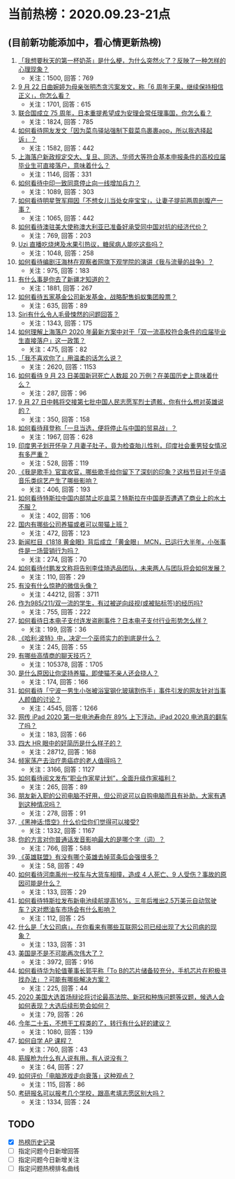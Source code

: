 # 当前热榜：2020.09.23-21点
## (目前新功能添加中，看心情更新热榜)
1. [「我想要秋天的第一杯奶茶」是什么梗，为什么突然火了？反映了一种怎样的心理现象？](https://www.zhihu.com/question/421796329)
    * 关注：1500, 回答：769
2. [9 月 22 日曲婉婷为母亲张明杰贪污案发文，称「6 周年无果，继续保持相信正义」，你怎么看？](https://www.zhihu.com/question/422516329)
    * 关注：1701, 回答：615
3. [联合国成立 75 周年，日本重提希望成为安理会常任理事国，你怎么看？](https://www.zhihu.com/question/422454477)
    * 关注：1824, 回答：785
4. [如何看待网友发文「因为菜鸟驿站强制下载菜鸟裹裹app，所以我选择起诉」？](https://www.zhihu.com/question/422238271)
    * 关注：1582, 回答：442
5. [上海落户新政规定交大、复旦、同济、华师大等符合基本申报条件的高校应届毕业生可直接落户，意味着什么？](https://www.zhihu.com/question/422528238)
    * 关注：1146, 回答：331
6. [如何看待中印一致同意停止向一线增加兵力？](https://www.zhihu.com/question/422450436)
    * 关注：1089, 回答：303
7. [如何看待明星贺军翔因「不想女儿当处女座宝宝」，让妻子提前两周剖腹产一事？](https://www.zhihu.com/question/422498460)
    * 关注：1065, 回答：442
8. [如何看待澳驻美大使称澳大利亚已准备好承受同中国对抗的经济代价？](https://www.zhihu.com/question/422487771)
    * 关注：769, 回答：203
9. [Uzi 直播吃烧烤及水果引热议，糖尿病人能吃这些吗？](https://www.zhihu.com/question/422206329)
    * 关注：1048, 回答：258
10. [如何看待编剧汪海林在观察者网旗下观学院的演讲《我与流量的战争》？](https://www.zhihu.com/question/421945745)
    * 关注：975, 回答：183
11. [有什么事是你去了新疆才知道的？](https://www.zhihu.com/question/382274742)
    * 关注：1881, 回答：267
12. [如何看待五家基金公司新发基金，战略配售蚂蚁集团股票？](https://www.zhihu.com/question/422491483)
    * 关注：635, 回答：89
13. [Siri有什么令人毛骨悚然的问题回答？](https://www.zhihu.com/question/40582872)
    * 关注：1343, 回答：175
14. [如何理解上海落户 2020 年最新方案中对于「双一流高校符合条件的应届毕业生直接落户」这一政策？](https://www.zhihu.com/question/422498557)
    * 关注：475, 回答：82
15. [「我不喜欢你了」用温柔的话怎么说？](https://www.zhihu.com/question/421826095)
    * 关注：2620, 回答：1153
16. [如何看待 9 月 23 日美国新冠死亡人数超 20 万例？在美国历史上意味着什么？](https://www.zhihu.com/question/422483548)
    * 关注：287, 回答：96
17. [9 月 27 日中韩将交接第七批中国人民志愿军烈士遗骸，你有什么想对英雄说的？](https://www.zhihu.com/question/422506524)
    * 关注：350, 回答：158
18. [如何看待拜登称「一旦当选，便将停止与中国的贸易战」？](https://www.zhihu.com/question/415888737)
    * 关注：1967, 回答：628
19. [印度男子划开怀孕 7 月妻子肚子，竟为检查胎儿性别，印度社会重男轻女情况有多严重？](https://www.zhihu.com/question/422388425)
    * 关注：528, 回答：119
20. [《我是歌手》官宣收官，哪些歌手给你留下了深刻的印象？这档节目对于华语音乐类综艺产生了哪些影响？](https://www.zhihu.com/question/422341011)
    * 关注：406, 回答：193
21. [如何看待特斯拉中国内部禁止吃韭菜？特斯拉在中国是否遭遇了商业上的水土不服？](https://www.zhihu.com/question/422505646)
    * 关注：402, 回答：106
22. [国内有哪些公司养猫或者可以带猫上班？](https://www.zhihu.com/question/302484608)
    * 关注：472, 回答：123
23. [新闻栏目《1818 黄金眼》背后成立「黄金眼」 MCN，已运行大半年，小张事件是一场营销行为吗？](https://www.zhihu.com/question/422512515)
    * 关注：274, 回答：70
24. [如何看待付鹏发文称将告别李佳琦选品团队，未来两人与团队将会如何发展？](https://www.zhihu.com/question/422537698)
    * 关注：110, 回答：29
25. [有没有什么惊艳的微信头像？](https://www.zhihu.com/question/335825565)
    * 关注：44212, 回答：3711
26. [作为985/211/双一流的学生，有过被逆向歧视(或被贴标签)的经历吗?](https://www.zhihu.com/question/390489319)
    * 关注：755, 回答：222
27. [如何看待日本电子支付连发盗刷事件？日本电子支付行业形势怎么样？](https://www.zhihu.com/question/422479561)
    * 关注：199, 回答：36
28. [《哈利·波特》中，决定一个巫师实力的到底是什么？](https://www.zhihu.com/question/399591319)
    * 关注：245, 回答：55
29. [有哪些高情商的聊天技巧？](https://www.zhihu.com/question/327635458)
    * 关注：105378, 回答：1705
30. [是什么原因让你坚持养猫，即使猫不亲人还会挠人？](https://www.zhihu.com/question/421506395)
    * 关注：174, 回答：166
31. [如何看待「宁波一男生小张被浴室钢化玻璃割伤手」事件引发的网友针对当事人颜值的讨论？](https://www.zhihu.com/question/422343703)
    * 关注：4545, 回答：1266
32. [网传 iPad 2020 第一批电池寿命在 89% 上下浮动，iPad 2020 电池真的翻车了吗？](https://www.zhihu.com/question/422087562)
    * 关注：183, 回答：66
33. [四大 HR 眼中的好简历是什么样子的？](https://www.zhihu.com/question/270327306)
    * 关注：28712, 回答：168
34. [倾家荡产去治疗患癌症的老人值得吗？](https://www.zhihu.com/question/266071807)
    * 关注：3166, 回答：1127
35. [如何看待阅文发布“职业作家星计划”，全面升级作家福利？](https://www.zhihu.com/question/422539845)
    * 关注：265, 回答：89
36. [朋友新入职的公司电脑不好用，但公司说可以自购电脑而且有补助，大家有遇到这种情况吗？](https://www.zhihu.com/question/422198124)
    * 关注：278, 回答：91
37. [《黑神话:悟空》什么价位你们觉得可以接受?](https://www.zhihu.com/question/415919491)
    * 关注：1332, 回答：1167
38. [你的方言对你普通话发音影响最大的是哪个字（词）？](https://www.zhihu.com/question/394383372)
    * 关注：766, 回答：588
39. [《英雄联盟》有没有哪个英雄去掉蓝条后会强很多？](https://www.zhihu.com/question/421009642)
    * 关注：58, 回答：49
40. [如何看待河南禹州一校车与大货车相撞，造成 4 人死亡、9 人受伤？事故的原因可能是什么？](https://www.zhihu.com/question/422533560)
    * 关注：133, 回答：29
41. [如何看待特斯拉发布新电池续航提高16%，三年后推出2.5万美元自动驾驶车？这对燃油车市场会有什么影响？](https://www.zhihu.com/question/422481642)
    * 关注：112, 回答：25
42. [什么是「大公司病」，在你看来有哪些互联网公司已经出现了大公司病的现象？](https://www.zhihu.com/question/422474083)
    * 关注：133, 回答：31
43. [美国是不是不可能再次伟大了？](https://www.zhihu.com/question/64148000)
    * 关注：3972, 回答：916
44. [如何看待华为轮值董事长郭平称「To B的芯片储备较充分，手机芯片在积极寻找办法」？可能有哪些解决方案？](https://www.zhihu.com/question/422515835)
    * 关注：225, 回答：44
45. [2020 美国大选首场辩论将讨论最高法院、新冠和种族问题等议题，候选人会如何表现？大选后续形势会如何？](https://www.zhihu.com/question/422512982)
    * 关注：79, 回答：26
46. [今年二十五，不想干工程类的了，转行有什么好的建议？](https://www.zhihu.com/question/320160859)
    * 关注：1080, 回答：139
47. [如何自学 AP 课程？](https://www.zhihu.com/question/36766329)
    * 关注：760, 回答：43
48. [筋膜枪为什么有人说有用，有人说没有？](https://www.zhihu.com/question/394506453)
    * 关注：64, 回答：27
49. [如何评价「电脑游戏走向衰落」这种观点？](https://www.zhihu.com/question/422486782)
    * 关注：115, 回答：86
50. [考研报名可以报考几个学校，跟高考填志愿区别大吗？](https://www.zhihu.com/question/20733832)
    * 关注：1334, 回答：24
## TODO
* [x] [热榜历史记录](hot_history/AllHot.md)
* [ ] 指定问题今日新增回答
* [ ] 指定问题今日新增关注
* [ ] 指定问题热榜排名曲线
